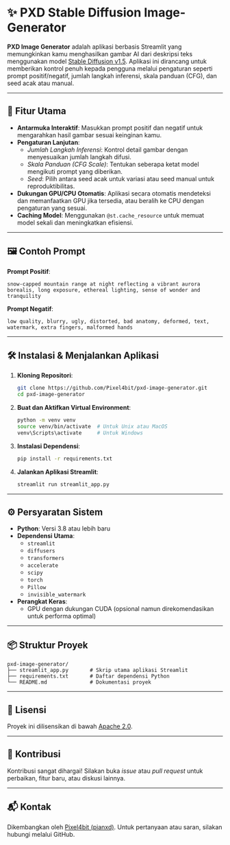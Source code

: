 # ✨ PXD Stable Diffusion Image-Generator

**PXD Image Generator** adalah aplikasi berbasis Streamlit yang memungkinkan kamu menghasilkan gambar AI dari deskripsi teks menggunakan model [Stable Diffusion v1.5](https://huggingface.co/runwayml/stable-diffusion-v1-5). Aplikasi ini dirancang untuk memberikan kontrol penuh kepada pengguna melalui pengaturan seperti prompt positif/negatif, jumlah langkah inferensi, skala panduan (CFG), dan seed acak atau manual.

---

## 🚀 Fitur Utama

- **Antarmuka Interaktif**: Masukkan prompt positif dan negatif untuk mengarahkan hasil gambar sesuai keinginan kamu.
- **Pengaturan Lanjutan**:
  - *Jumlah Langkah Inferensi*: Kontrol detail gambar dengan menyesuaikan jumlah langkah difusi.
  - *Skala Panduan (CFG Scale)*: Tentukan seberapa ketat model mengikuti prompt yang diberikan.
  - *Seed*: Pilih antara seed acak untuk variasi atau seed manual untuk reproduktibilitas.
- **Dukungan GPU/CPU Otomatis**: Aplikasi secara otomatis mendeteksi dan memanfaatkan GPU jika tersedia, atau beralih ke CPU dengan pengaturan yang sesuai.
- **Caching Model**: Menggunakan `@st.cache_resource` untuk memuat model sekali dan meningkatkan efisiensi.

---

## 🖼️ Contoh Prompt

**Prompt Positif**:
```
snow-capped mountain range at night reflecting a vibrant aurora borealis, long exposure, ethereal lighting, sense of wonder and tranquility
```

**Prompt Negatif**:
```
low quality, blurry, ugly, distorted, bad anatomy, deformed, text, watermark, extra fingers, malformed hands
```

---

## 🛠️ Instalasi & Menjalankan Aplikasi

1. **Kloning Repositori**:
   ```bash
   git clone https://github.com/Pixel4bit/pxd-image-generator.git
   cd pxd-image-generator
   ```

2. **Buat dan Aktifkan Virtual Environment**:
   ```bash
   python -m venv venv
   source venv/bin/activate  # Untuk Unix atau MacOS
   venv\Scripts\activate     # Untuk Windows
   ```

3. **Instalasi Dependensi**:
   ```bash
   pip install -r requirements.txt
   ```

4. **Jalankan Aplikasi Streamlit**:
   ```bash
   streamlit run streamlit_app.py
   ```

---

## ⚙️ Persyaratan Sistem

- **Python**: Versi 3.8 atau lebih baru
- **Dependensi Utama**:
  - `streamlit`
  - `diffusers`
  - `transformers`
  - `accelerate`
  - `scipy`
  - `torch`
  - `Pillow`
  - `invisible_watermark`
- **Perangkat Keras**:
  - GPU dengan dukungan CUDA (opsional namun direkomendasikan untuk performa optimal)

---

## 📦 Struktur Proyek

```
pxd-image-generator/
├── streamlit_app.py       # Skrip utama aplikasi Streamlit
├── requirements.txt       # Daftar dependensi Python
└── README.md              # Dokumentasi proyek
```

---

## 📄 Lisensi

Proyek ini dilisensikan di bawah [Apache 2.0](LICENSE).

---

## 🙌 Kontribusi

Kontribusi sangat dihargai! Silakan buka *issue* atau *pull request* untuk perbaikan, fitur baru, atau diskusi lainnya.

---

## 📬 Kontak

Dikembangkan oleh [Pixel4bit (pianxd)](https://github.com/Pixel4bit). Untuk pertanyaan atau saran, silakan hubungi melalui GitHub.
